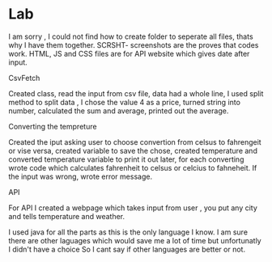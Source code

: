 # Lab

I am sorry , I could not find how to create folder to seperate all files, thats why I have them together.
SCRSHT- screenshots are the proves that codes work.
HTML, JS and CSS files are for API website which gives date after input.

CsvFetch

Created class, read the input from csv file, data had a whole line, I used split method to split data  ,
I chose the value 4 as a price, turned string into number, calculated the sum and average, printed out the average.

Converting the tempreture

Created the iput asking user to choose convertion from celsus to fahrengeit or vise versa, 
created variable to save the chose, created temperature and converted temperature variable to print it out later,
for each converting wrote code which calculates fahrenheit to celsus or celcius to fahneheit.
If  the input was wrong, wrote error message.

API

For API I created a webpage which takes input from user , you put any city and tells temperature and weather. 

I used java for all the parts as this is the only language I know. 
I am sure there are other laguages which would save me a lot of time but unfortunatly I didn't have a choice
So I cant say if other languages are better or not. 
